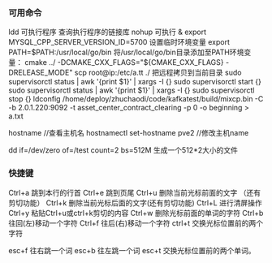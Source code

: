 ### 可用命令
ldd 可执行程序  查询执行程序的链接库
nohup 可执行 &
export MYSQL_CPP_SERVER_VERSION_ID=5700     设置临时环境变量
export PATH=$PATH:/usr/local/go/bin 将/usr/local/go/bin目录添加至PATH环境变量：
cmake ../ -DCMAKE_CXX_FLAGS="${CMAKE_CXX_FLAGS} -DRELEASE_MODE"
scp root@ip:/etc/a.tt ./        把远程拷贝到当前目录
sudo supervisorctl status | awk '{print $1}' | xargs -I {} sudo supervisorctl start {}
sudo supervisorctl status | awk '{print $1}' | xargs -I {} sudo supervisorctl stop {}
ldconfig
/home/deploy/zhuchaodi/code/kafkatest/build/mixcp.bin -C -b 2.0.1.220:9092 -t asset_center_contract_clearing -p 0 -o beginning > a.txt

hostname    //查看主机名
hostnamectl set-hostname pve2   //修改主机name

dd if=/dev/zero of=/test count=2 bs=512M        生成一个512*2大小的文件

### 快捷键
Ctrl+a      跳到本行的行首
Ctrl+e      跳到页尾
Ctrl+u      删除当前光标前面的文字 （还有剪切功能）
Ctrl+k      删除当前光标后面的文字(还有剪切功能)
Ctrl+L      进行清屏操作
Ctrl+y      粘贴Ctrl+u或ctrl+k剪切的内容
Ctrl+w      删除光标前面的单词的字符
Ctrl+b      往回(左)移动一个字符
Ctrl+f      往后(右)移动一个字符
ctrl+t      交换光标位置前的两个字符 

esc+f       往右跳一个词 
esc+b       往左跳一个词
esc+t       交换光标位置前的两个单词。
